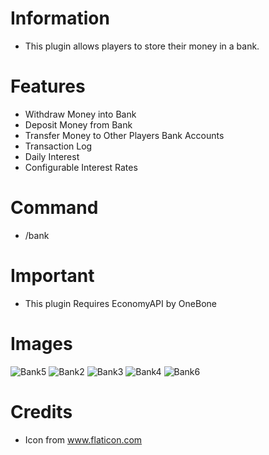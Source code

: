 # Information 
 - This plugin allows players to store their money in a bank.
# Features 
 - Withdraw Money into Bank
 - Deposit Money from Bank
 - Transfer Money to Other Players Bank Accounts
 - Transaction Log
 - Daily Interest
 - Configurable Interest Rates
# Command
- /bank
# Important
- This plugin Requires EconomyAPI by OneBone
# Images
![Bank5](https://user-images.githubusercontent.com/34932094/124204221-37c3c280-daa4-11eb-826f-8c6511cf9649.png)
![Bank2](https://user-images.githubusercontent.com/34932094/122729370-b7e55f00-d23e-11eb-8aa6-1d8e8b47e70f.PNG)
![Bank3](https://user-images.githubusercontent.com/34932094/122729371-b7e55f00-d23e-11eb-8a94-ee292bab50f8.PNG)
![Bank4](https://user-images.githubusercontent.com/34932094/122729372-b7e55f00-d23e-11eb-9a8c-f44571718108.PNG)
![Bank6](https://user-images.githubusercontent.com/34932094/124204240-43af8480-daa4-11eb-90c8-bcf1a15366b0.PNG)
# Credits
- Icon from www.flaticon.com
